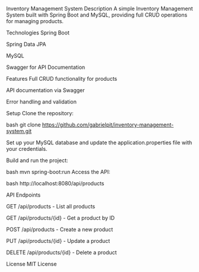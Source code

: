 Inventory Management System
Description
A simple Inventory Management System built with Spring Boot and MySQL, providing full CRUD operations for managing products.

Technologies
Spring Boot

Spring Data JPA

MySQL

Swagger for API Documentation

Features
Full CRUD functionality for products

API documentation via Swagger

Error handling and validation

Setup
Clone the repository:

bash
git clone https://github.com/gabrielpit/inventory-management-system.git

Set up your MySQL database and update the application.properties file with your credentials.

Build and run the project:

bash
mvn spring-boot:run
Access the API:

bash
http://localhost:8080/api/products

API Endpoints

GET /api/products - List all products

GET /api/products/{id} - Get a product by ID

POST /api/products - Create a new product

PUT /api/products/{id} - Update a product

DELETE /api/products/{id} - Delete a product

License
MIT License
